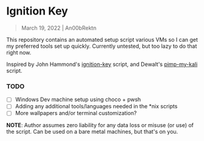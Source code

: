 # Ignition Key
> March 19, 2022 | An00bRektn

This repository contains an automated setup script various VMs so I can get my preferred tools set up quickly. Currently untested, but too lazy to do that right now.

Inspired by John Hammond's [ignition-key](https://github.com/JohnHammond/ignition_key/blob/master/ignition_key.sh) script, and Dewalt's [pimp-my-kali](https://github.com/Dewalt-arch/pimpmykali) script.

### TODO
- [ ] Windows Dev machine setup using choco + pwsh
- [ ] Adding any additional tools/languages needed in the \*nix scripts
- [ ] More wallpapers and/or terminal customization?

**NOTE**: Author assumes zero liability for any data loss or misuse (or use) of the script. Can be used on a bare metal machines, but that's on you.